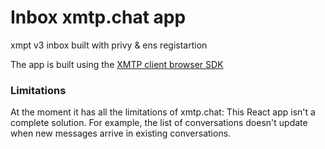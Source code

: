 # Inbox xmtp.chat app

xmpt v3 inbox built with privy & ens registartion

The app is built using the [XMTP client browser SDK](/sdks/browser-sdk/README.md)



### Limitations

At the moment it has all the limitations of xmtp.chat: This React app isn't a complete solution. For example, the list of conversations doesn't update when new messages arrive in existing conversations.
